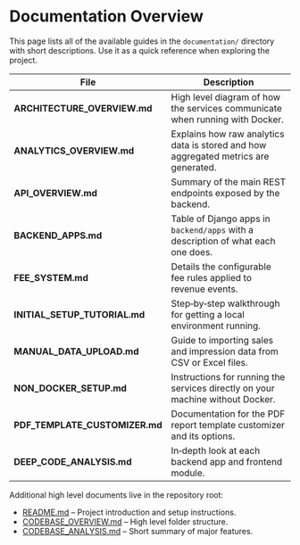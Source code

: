 # Documentation Overview

This page lists all of the available guides in the `documentation/` directory with short descriptions. Use it as a quick reference when exploring the project.

| File | Description |
| ---- | ----------- |
| **ARCHITECTURE_OVERVIEW.md** | High level diagram of how the services communicate when running with Docker. |
| **ANALYTICS_OVERVIEW.md** | Explains how raw analytics data is stored and how aggregated metrics are generated. |
| **API_OVERVIEW.md** | Summary of the main REST endpoints exposed by the backend. |
| **BACKEND_APPS.md** | Table of Django apps in `backend/apps` with a description of what each one does. |
| **FEE_SYSTEM.md** | Details the configurable fee rules applied to revenue events. |
| **INITIAL_SETUP_TUTORIAL.md** | Step‑by‑step walkthrough for getting a local environment running. |
| **MANUAL_DATA_UPLOAD.md** | Guide to importing sales and impression data from CSV or Excel files. |
| **NON_DOCKER_SETUP.md** | Instructions for running the services directly on your machine without Docker. |
| **PDF_TEMPLATE_CUSTOMIZER.md** | Documentation for the PDF report template customizer and its options. |
| **DEEP_CODE_ANALYSIS.md** | In‑depth look at each backend app and frontend module. |

Additional high level documents live in the repository root:

- [README.md](../README.md) – Project introduction and setup instructions.
- [CODEBASE_OVERVIEW.md](../CODEBASE_OVERVIEW.md) – High level folder structure.
- [CODEBASE_ANALYSIS.md](../CODEBASE_ANALYSIS.md) – Short summary of major features.

